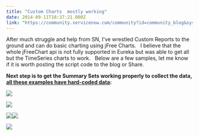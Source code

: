 ```yaml
---
title: "Custom Charts  mostly working"
date: 2014-09-11T18:37:21.000Z
link: "https://community.servicenow.com/community?id=community_blog&sys_id=31dca665dbd0dbc01dcaf3231f96199b"
---
```

<p>After much struggle and help from SN, I've wrestled Custom Reports to the ground and can do basic charting using jFree Charts.   I believe that the whole jFreeChart api is not fully supported in Eureka but was able to get all but the TimeSeries charts to work.   Below are a few samples, let me know if it is worth posting the script code to the blog or Share.</p><p></p><p><strong>Next step is to get the Summary Sets working properly to collect the data, <span style="text-decoration: underline;">all these examples have hard-coded data</span>:</strong><br/></p><p></p><p><img  class="image-0 jiveImage" src="97d910c6db1c9704ed6af3231f961996.iix" style="max-height: 900px; max-width: 1200px;"/></p><p><img  class="image-1 jiveImage" src="4b8c7f7ddb945fc068c1fb651f96190c.iix" style="max-height: 900px; max-width: 1200px;"/></p><p><img  class="image-2 jiveImage" src="79ef91c2dbd8d304b322f4621f9619d8.iix" style="max-height: 900px; max-width: 1200px;"/><img  class="image-3 jiveImage" src="2fd8b802db101b04ed6af3231f96192f.iix" style="max-height: 900px; max-width: 1200px;"/></p><p><img  class="image-4 jiveImage" src="686450cadb145304b322f4621f961914.iix" style="max-height: 900px; max-width: 1200px;"/></p>